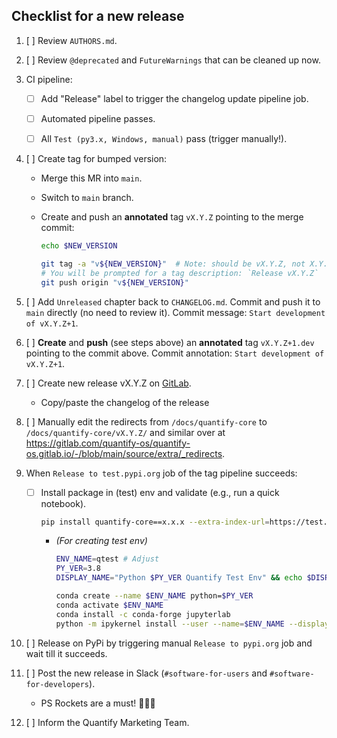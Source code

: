 ## Checklist for a new release

1. [ ] Review `AUTHORS.md`.
1. [ ] Review `@deprecated` and `FutureWarnings` that can be cleaned up now.

1. CI pipeline:
    - [ ] Add "Release" label to trigger the changelog update pipeline job. 
    - [ ] Automated pipeline passes.
    - [ ] All `Test (py3.x, Windows, manual)` pass (trigger manually!).


1. [ ] Create tag for bumped version:
    - Merge this MR into `main`.
    - Switch to `main` branch.
    - Create and push an **annotated** tag `vX.Y.Z` pointing to the merge commit:

      ```bash
      echo $NEW_VERSION

      git tag -a "v${NEW_VERSION}"  # Note: should be vX.Y.Z, not X.Y.Z
      # You will be prompted for a tag description: `Release vX.Y.Z`
      git push origin "v${NEW_VERSION}"
      ```
    <!-- - Future TODO: finish automation of this step in `.gitlab-ci.yml`. -->
    <!-- 1. [ ] Run **one** of the major/minor/patch version bump (manual) jobs in the CI pipeline of the MR. -->
    <!--     - NB this can only be done after unix and windows test & docs jobs pass. -->

1. [ ] Add `Unreleased` chapter back to `CHANGELOG.md`. Commit and push it to `main` directly (no need to review it). Commit message: `Start development of vX.Y.Z+1`.

1. [ ] **Create** and **push** (see steps above) an **annotated** tag `vX.Y.Z+1.dev` pointing to the commit above.  Commit annotation: `Start development of vX.Y.Z+1`.
    <!-- Note: if we are following semver, this should be rather vX.(Y+1).0.dev, and bugfixes need to go into a separate bugfix branch for each minor release a-la `stable/vX.Y`.
    Since we are not so strict with that and releasing minor and bugfix from the same branch, to avoid situation of having previous commit having version v0.7.0.dev19+abcdef and
    next commit version v0.6.5 (which is less than v0.7.0.devN, which should not be the case) we must bump a bugfix version (the most minor version we bump in main)
    and later we may decide that we are releasing a minor instead of a bugfix.-->

1. [ ] Create new release vX.Y.Z on [GitLab](https://gitlab.com/quantify-os/quantify-core/-/releases).
    - Copy/paste the changelog of the release

1. [ ] Manually edit the redirects from `/docs/quantify-core` to `/docs/quantify-core/vX.Y.Z/` and similar over at https://gitlab.com/quantify-os/quantify-os.gitlab.io/-/blob/main/source/extra/_redirects.

1. When `Release to test.pypi.org` job of the tag pipeline succeeds:
    - [ ] Install package in (test) env and validate (e.g., run a quick notebook).
       ```bash
       pip install quantify-core==x.x.x --extra-index-url=https://test.pypi.org/simple/
       ```
       - _(For creating test env)_
         ```bash
         ENV_NAME=qtest # Adjust
         PY_VER=3.8
         DISPLAY_NAME="Python $PY_VER Quantify Test Env" && echo $DISPLAY_NAME # Adjust

         conda create --name $ENV_NAME python=$PY_VER
         conda activate $ENV_NAME
         conda install -c conda-forge jupyterlab
         python -m ipykernel install --user --name=$ENV_NAME --display-name="$DISPLAY_NAME"
         ```

1. [ ] Release on PyPi by triggering manual `Release to pypi.org` job and wait till it succeeds.
1. [ ] Post the new release in Slack (`#software-for-users` and `#software-for-developers`).
    - PS Rockets are a must! 🚀🚀🚀
1. [ ] Inform the Quantify Marketing Team.
